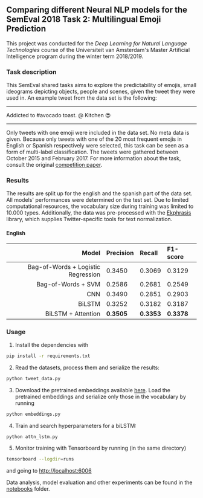 ## Comparing different Neural NLP models for the SemEval 2018 Task 2: Multilingual Emoji Prediction

This project was conducted for the *Deep Learning for Natural Language Technologies* course of the Universiteit van Amsterdam's
Master Artificial Intelligence program during the winter term 2018/2019.

### Task description

This SemEval shared tasks aims to explore the predictability of emojis, small ideograms depicting objects, people and
scenes, given the tweet they were used in. An example tweet from the data set is the following:

---
Addicted to #avocado toast. @ Kitchen :heart_eyes:

---
Only tweets with one emoji were included in the data set. No meta data is given. Because only tweets with one of the 20
most frequent emojis in English or Spanish respectively were selected, this task can be seen as a form of multi-label
classification. The tweets were gathered between October 2015 and February 2017. For more information
about the task, consult the original [competition paper](http://www.aclweb.org/anthology/S18-1003).

### Results

The results are split up for the english and the spanish part of the data set. All models' performances were determined
on the test set. Due to limited computational resources, the vocabulary size during training
was limited to 10.000 types. Additionally, the data was pre-processed with the [Ekphrasis](https://github.com/cbaziotis/ekphrasis)
library, which supplies Twitter-specific tools for text normalization.

#### English

|  Model|Precision |Recall  |F1-score  |
|------:|:----------|:-------|:---------|
|Bag-of-Words + Logistic Regression | 0.3450 | 0.3069 | 0.3129 |
|Bag-of-Words + SVM  | 0.2586 | 0.2681 | 0.2549 |
| CNN | 0.3490| 0.2851 | 0.2903 |
| BiLSTM |  0.3252 | 0.3182 |  0.3187|
| BiLSTM + Attention | **0.3505**  | **0.3353** | **0.3378** |


### Usage

1. Install the dependencies with

```sh
pip install -r requirements.txt
```

2. Read the datasets, process them and serialize the results:

```sh
python tweet_data.py
```

3. Download the pretrained embeddings available [here](https://github.com/cbaziotis/ntua-slp-semeval2018#2---download-our-pre-trained-word-embeddings). Load the pretrained embeddings and serialize only those in the vocabulary by running

```sh
python embeddings.py
```

4. Train and search hyperparameters for a biLSTM:

```sh
python attn_lstm.py
```

5. Monitor training with Tensorboard by running (in the same directory)

```sh
tensorboard --logdir=runs
```

and going to [http://localhost:6006](http://localhost:6006)

Data analysis, model evaluation and other experiments can be found in the [notebooks](notebooks) folder.
